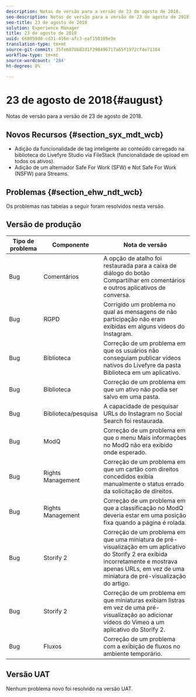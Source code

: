 ```yaml
---
description: Notas de versão para a versão de 23 de agosto de 2018.
seo-description: Notas de versão para a versão de 23 de agosto de 2018.
seo-title: 23 de agosto de 2018
solution: Experience Manager
title: 23 de agosto de 2018
uuid: 668058d8-cd31-416e-afc3-eaf158109e3e
translation-type: tm+mt
source-git-commit: 35feb87bb82d1f298496717a65f1972cf4e71104
workflow-type: tm+mt
source-wordcount: '284'
ht-degree: 8%

---
```



# 23 de agosto de 2018{#august}

Notas de versão para a versão de 23 de agosto de 2018.

## Novos Recursos {#section_syx_mdt_wcb}

* Adição da funcionalidade de tag inteligente ao conteúdo carregado na biblioteca do Livefyre Studio via FileStack (funcionalidade de upload em todos os ativos).
* Adição de um alternador Safe For Work (SFW) e Not Safe For Work (NSFW) para Streams.

## Problemas {#section_ehw_ndt_wcb}

Os problemas nas tabelas a seguir foram resolvidos nesta versão.

## Versão de produção

| **Tipo de problema** | **Componente** | **Nota de versão** |
|---|---|---|
| Bug | Comentários | A opção de atalho foi restaurada para a caixa de diálogo do botão Compartilhar em comentários e outros aplicativos de conversa. |
| Bug | RGPD | Corrigido um problema no qual as mensagens de não participação não eram exibidas em alguns vídeos do Instagram. |
| Bug | Biblioteca | Correção de um problema em que os usuários não conseguiam publicar vídeos nativos do Livefyre da pasta Biblioteca em um aplicativo. |
| Bug | Biblioteca | Correção de um problema em que um ativo não podia ser salvo em uma pasta. |
| Bug | Biblioteca/pesquisa | A capacidade de pesquisar URLs do Instagram no Social Search foi restaurada. |
| Bug | ModQ | Correção de um problema em que o menu Mais informações no ModQ não era exibido onde esperado. |
| Bug | Rights Management | Correção de um problema em que um cartão com direitos concedidos exibia manualmente o status errado da solicitação de direitos. |
| Bug | Rights Management | Correção de um problema em que a classificação no ModQ deveria estar em uma posição fixa quando a página é rolada. |
| Bug | Storify 2 | Correção de um problema em que uma miniatura de pré-visualização em um aplicativo do Storify 2 era exibida incorretamente e mostrava apenas URLs, em vez de uma miniatura de pré-visualização do artigo. |
| Bug | Storify 2 | Correção de um problema em que miniaturas exibiam listras em vez de uma pré-visualização ao adicionar vídeos do Vimeo a um aplicativo do Storify 2. |
| Bug | Fluxos | Correção de um problema com a exibição de fluxos no ambiente temporário. |

## Versão UAT

Nenhum problema novo foi resolvido na versão UAT.
